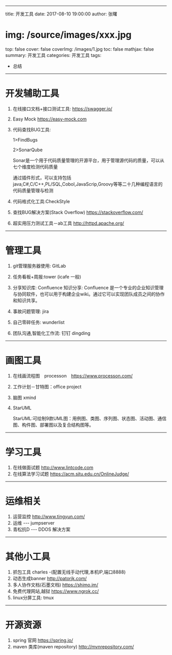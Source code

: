 
---
title:  开发工具
date: 2017-08-10 19:00:00
author: 张曙
# img: /source/images/xxx.jpg
top: false
cover: false
coverImg: /images/1.jpg
toc: false
mathjax: false
summary: 开发工具
categories: 开发工具
tags:
  - 总结
---

# 开发辅助工具

1. 在线接口文档+接口测试工具:   https://swagger.io/
2. Easy Mock       https://easy-mock.com
3. 代码查找BUG工具:

	1>FindBugs

	2>SonarQube

	Sonar是一个用于代码质量管理的开源平台，用于管理源代码的质量，可以从七个维度检测代码质量

	通过插件形式，可以支持包括java,C#,C/C++,PL/SQL,Cobol,JavaScrip,Groovy等等二十几种编程语言的代码质量管理与检测

4. 代码格式化工具:CheckStyle
5. 查找BUG解决方案(Stack Overflow)      https://stackoverflow.com/
6. 超实用压力测试工具－ab工具 http://httpd.apache.org/

---

# 管理工具

1. git管理服务器使用: GitLab
2. 任务看板+周报:tower   (icafe 一般)
3. 分享知识库: Confluence
	知识分享:
	Confluence
	是一个专业的企业知识管理与协同软件，也可以用于构建企业wiki。通过它可以实现团队成员之间的协作和知识共享。

4. 事故问题管理: jira
5. 自己零碎任务: wunderlist
6. 团队沟通,智能化工作流:  钉钉 dingding

---

# 画图工具

1. 在线画流程图　processon　https://www.processon.com/
2. 工作计划－甘特图：office project
3. 脑图 xmind
4. StarUML

    StarUML:可绘制9款UML图：用例图、类图、序列图、状态图、活动图、通信图、构件图、部署图以及复合结构图等。

---

# 学习工具

1. 在线做面试题  http://www.lintcode.com
2. 在线算法学习试题 https://acm.sjtu.edu.cn/OnlineJudge/

---

# 运维相关

1. 运营监控  http://www.tingyun.com/
2. 运维 --- jumpserver
3. 青松抗D --- DDOS 解决方案

---

# 其他小工具

1. 抓包工具 charles -(配置无线手动代理,本机IP,端口8888)
2. 动态生成banner   http://patorjk.com/
3. 多人协作文档(石墨文档) https://shimo.im/
4. 免费代理网站,越狱  https://www.ngrok.cc/
5. linux分屏工具: tmux

----

# 开源资源

1. spring 官网    https://spring.io/
2. maven 类库(maven repository)  http://mvnrepository.com/

